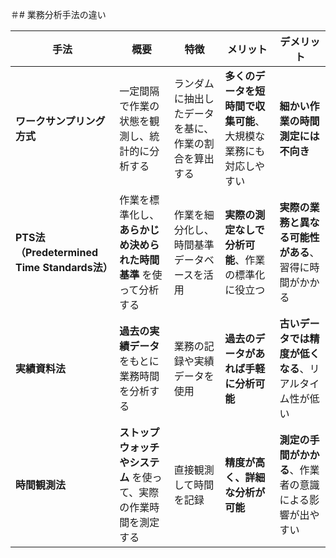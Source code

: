 ＃# 業務分析手法の違い

| 手法 | 概要 | 特徴 | メリット | デメリット |
|------|------|------|----------|------------|
| **ワークサンプリング方式** | 一定間隔で作業の状態を観測し、統計的に分析する | ランダムに抽出したデータを基に、作業の割合を算出する | **多くのデータを短時間で収集可能**、大規模な業務にも対応しやすい | **細かい作業の時間測定には不向き** |
| **PTS法（Predetermined Time Standards法）** | 作業を標準化し、**あらかじめ決められた時間基準** を使って分析する | 作業を細分化し、時間基準データベースを活用 | **実際の測定なしで分析可能**、作業の標準化に役立つ | **実際の業務と異なる可能性がある**、習得に時間がかかる |
| **実績資料法** | **過去の実績データ** をもとに業務時間を分析する | 業務の記録や実績データを使用 | **過去のデータがあれば手軽に分析可能** | **古いデータでは精度が低くなる**、リアルタイム性が低い |
| **時間観測法** | **ストップウォッチやシステム** を使って、実際の作業時間を測定する | 直接観測して時間を記録 | **精度が高く、詳細な分析が可能** | **測定の手間がかかる**、作業者の意識による影響が出やすい |

